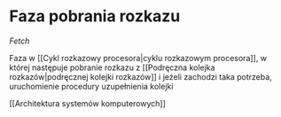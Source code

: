# Faza pobrania rozkazu
*Fetch*

Faza w [[Cykl rozkazowy procesora|cyklu rozkazowym procesora]], w której następuje pobranie rozkazu z [[Podręczna kolejka rozkazów|podręcznej kolejki rozkazów]] i jeżeli zachodzi taka potrzeba, uruchomienie procedury uzupełnienia kolejki

[[Architektura systemów komputerowych]]